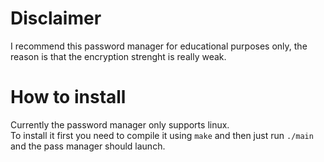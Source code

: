# Disclaimer
I recommend this password manager for educational purposes only,
the reason is that the encryption strenght is really weak.

# How to install
Currently the password manager only supports linux.\
To install it first you need to compile it using `make` and then just run `./main` and the pass manager should launch.